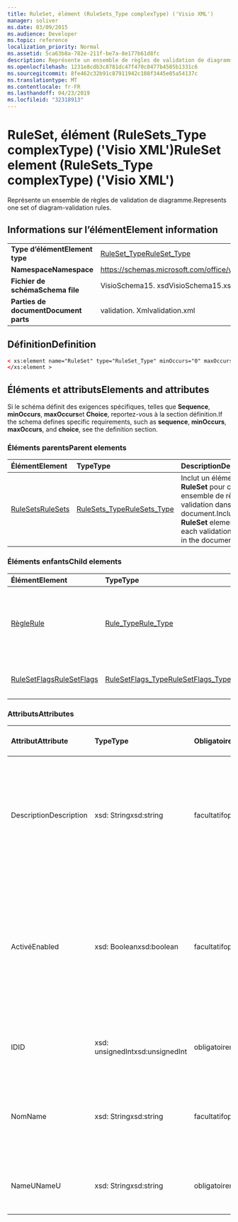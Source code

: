 ```yaml
---
title: RuleSet, élément (RuleSets_Type complexType) ('Visio XML')
manager: soliver
ms.date: 03/09/2015
ms.audience: Developer
ms.topic: reference
localization_priority: Normal
ms.assetid: 5ca63b8a-782e-211f-be7a-8e177b61d8fc
description: Représente un ensemble de règles de validation de diagramme.
ms.openlocfilehash: 1231e8cdb3c8781dc47f470c0477b4585b1331c6
ms.sourcegitcommit: 8fe462c32b91c87911942c188f3445e85a54137c
ms.translationtype: MT
ms.contentlocale: fr-FR
ms.lasthandoff: 04/23/2019
ms.locfileid: "32318913"
---
```

# <a name="ruleset-element-rulesetstype-complextype-visio-xml"></a><span data-ttu-id="d5cfb-103">RuleSet, élément (RuleSets_Type complexType) ('Visio XML')</span><span class="sxs-lookup"><span data-stu-id="d5cfb-103">RuleSet element (RuleSets_Type complexType) ('Visio XML')</span></span>

<span data-ttu-id="d5cfb-104">Représente un ensemble de règles de validation de diagramme.</span><span class="sxs-lookup"><span data-stu-id="d5cfb-104">Represents one set of diagram-validation rules.</span></span>
  
## <a name="element-information"></a><span data-ttu-id="d5cfb-105">Informations sur l’élément</span><span class="sxs-lookup"><span data-stu-id="d5cfb-105">Element information</span></span>

|||
|:-----|:-----|
|<span data-ttu-id="d5cfb-106">**Type d’élément**</span><span class="sxs-lookup"><span data-stu-id="d5cfb-106">**Element type**</span></span> <br/> |[<span data-ttu-id="d5cfb-107">RuleSet_Type</span><span class="sxs-lookup"><span data-stu-id="d5cfb-107">RuleSet_Type</span></span>](ruleset_type-complextypevisio-xml.md) <br/> |
|<span data-ttu-id="d5cfb-108">**Namespace**</span><span class="sxs-lookup"><span data-stu-id="d5cfb-108">**Namespace**</span></span> <br/> |https://schemas.microsoft.com/office/visio/2012/main  <br/> |
|<span data-ttu-id="d5cfb-109">**Fichier de schéma**</span><span class="sxs-lookup"><span data-stu-id="d5cfb-109">**Schema file**</span></span> <br/> |<span data-ttu-id="d5cfb-110">VisioSchema15. xsd</span><span class="sxs-lookup"><span data-stu-id="d5cfb-110">VisioSchema15.xsd</span></span>  <br/> |
|<span data-ttu-id="d5cfb-111">**Parties de document**</span><span class="sxs-lookup"><span data-stu-id="d5cfb-111">**Document parts**</span></span> <br/> |<span data-ttu-id="d5cfb-112">validation. Xml</span><span class="sxs-lookup"><span data-stu-id="d5cfb-112">validation.xml</span></span>  <br/> |
   
## <a name="definition"></a><span data-ttu-id="d5cfb-113">Définition</span><span class="sxs-lookup"><span data-stu-id="d5cfb-113">Definition</span></span>

```XML
< xs:element name="RuleSet" type="RuleSet_Type" minOccurs="0" maxOccurs="unbounded" >
</xs:element >
```

## <a name="elements-and-attributes"></a><span data-ttu-id="d5cfb-114">Éléments et attributs</span><span class="sxs-lookup"><span data-stu-id="d5cfb-114">Elements and attributes</span></span>

<span data-ttu-id="d5cfb-115">Si le schéma définit des exigences spécifiques, telles que **Sequence**, **minOccurs**, **maxOccurs**et **Choice**, reportez-vous à la section définition.</span><span class="sxs-lookup"><span data-stu-id="d5cfb-115">If the schema defines specific requirements, such as **sequence**, **minOccurs**, **maxOccurs**, and **choice**, see the definition section.</span></span> 
  
### <a name="parent-elements"></a><span data-ttu-id="d5cfb-116">Éléments parents</span><span class="sxs-lookup"><span data-stu-id="d5cfb-116">Parent elements</span></span>

|<span data-ttu-id="d5cfb-117">**Élément**</span><span class="sxs-lookup"><span data-stu-id="d5cfb-117">**Element**</span></span>|<span data-ttu-id="d5cfb-118">**Type**</span><span class="sxs-lookup"><span data-stu-id="d5cfb-118">**Type**</span></span>|<span data-ttu-id="d5cfb-119">**Description**</span><span class="sxs-lookup"><span data-stu-id="d5cfb-119">**Description**</span></span>|
|:-----|:-----|:-----|
|[<span data-ttu-id="d5cfb-120">RuleSets</span><span class="sxs-lookup"><span data-stu-id="d5cfb-120">RuleSets</span></span>](rulesets-element-validation_type-complextypevisio-xml.md) <br/> |[<span data-ttu-id="d5cfb-121">RuleSets_Type</span><span class="sxs-lookup"><span data-stu-id="d5cfb-121">RuleSets_Type</span></span>](rulesets_type-complextypevisio-xml.md) <br/> |<span data-ttu-id="d5cfb-122">Inclut un élément **RuleSet** pour chaque ensemble de règles de validation dans le document.</span><span class="sxs-lookup"><span data-stu-id="d5cfb-122">Includes a **RuleSet** element for each validation rule set in the document.</span></span>  <br/> |
   
### <a name="child-elements"></a><span data-ttu-id="d5cfb-123">Éléments enfants</span><span class="sxs-lookup"><span data-stu-id="d5cfb-123">Child elements</span></span>

|<span data-ttu-id="d5cfb-124">**Élément**</span><span class="sxs-lookup"><span data-stu-id="d5cfb-124">**Element**</span></span>|<span data-ttu-id="d5cfb-125">**Type**</span><span class="sxs-lookup"><span data-stu-id="d5cfb-125">**Type**</span></span>|<span data-ttu-id="d5cfb-126">**Description**</span><span class="sxs-lookup"><span data-stu-id="d5cfb-126">**Description**</span></span>|
|:-----|:-----|:-----|
|[<span data-ttu-id="d5cfb-127">Règle</span><span class="sxs-lookup"><span data-stu-id="d5cfb-127">Rule</span></span>](rule-element-ruleset_type-complextypevisio-xml.md) <br/> |[<span data-ttu-id="d5cfb-128">Rule_Type</span><span class="sxs-lookup"><span data-stu-id="d5cfb-128">Rule_Type</span></span>](rule_type-complextypevisio-xml.md) <br/> |<span data-ttu-id="d5cfb-129">Représente une règle de validation unique dans un ensemble de règles de validation de diagramme.</span><span class="sxs-lookup"><span data-stu-id="d5cfb-129">Represents a single validation rule in a diagram validation rule set.</span></span>  <br/> |
|[<span data-ttu-id="d5cfb-130">RuleSetFlags</span><span class="sxs-lookup"><span data-stu-id="d5cfb-130">RuleSetFlags</span></span>](rulesetflags-element-ruleset_type-complextypevisio-xml.md) <br/> |[<span data-ttu-id="d5cfb-131">RuleSetFlags_Type</span><span class="sxs-lookup"><span data-stu-id="d5cfb-131">RuleSetFlags_Type</span></span>](rulesetflags_type-complextypevisio-xml.md) <br/> |<span data-ttu-id="d5cfb-132">Spécifie les propriétés d'ensemble de règles.</span><span class="sxs-lookup"><span data-stu-id="d5cfb-132">Specifies rule-set properties.</span></span>  <br/> |
   
### <a name="attributes"></a><span data-ttu-id="d5cfb-133">Attributs</span><span class="sxs-lookup"><span data-stu-id="d5cfb-133">Attributes</span></span>

|<span data-ttu-id="d5cfb-134">**Attribut**</span><span class="sxs-lookup"><span data-stu-id="d5cfb-134">**Attribute**</span></span>|<span data-ttu-id="d5cfb-135">**Type**</span><span class="sxs-lookup"><span data-stu-id="d5cfb-135">**Type**</span></span>|<span data-ttu-id="d5cfb-136">**Obligatoire**</span><span class="sxs-lookup"><span data-stu-id="d5cfb-136">**Required**</span></span>|<span data-ttu-id="d5cfb-137">**Description**</span><span class="sxs-lookup"><span data-stu-id="d5cfb-137">**Description**</span></span>|<span data-ttu-id="d5cfb-138">**Valeurs possibles**</span><span class="sxs-lookup"><span data-stu-id="d5cfb-138">**Possible values**</span></span>|
|:-----|:-----|:-----|:-----|:-----|
|<span data-ttu-id="d5cfb-139">Description</span><span class="sxs-lookup"><span data-stu-id="d5cfb-139">Description</span></span>  <br/> |<span data-ttu-id="d5cfb-140">xsd: String</span><span class="sxs-lookup"><span data-stu-id="d5cfb-140">xsd:string</span></span>  <br/> |<span data-ttu-id="d5cfb-141">facultatif</span><span class="sxs-lookup"><span data-stu-id="d5cfb-141">optional</span></span>  <br/> |<span data-ttu-id="d5cfb-142">Spécifie la description qui apparaît dans l'interface utilisateur pour l'ensemble de règles de validation.</span><span class="sxs-lookup"><span data-stu-id="d5cfb-142">Specifies the description that appears in the user interface for the validation rule set.</span></span> <span data-ttu-id="d5cfb-143">Il s'agit par défaut d'une chaîne vide.</span><span class="sxs-lookup"><span data-stu-id="d5cfb-143">Default is an empty string.</span></span>  <br/> |<span data-ttu-id="d5cfb-144">Valeurs du type xsd: String.</span><span class="sxs-lookup"><span data-stu-id="d5cfb-144">Values of the xsd:string type.</span></span>  <br/> |
|<span data-ttu-id="d5cfb-145">Activé</span><span class="sxs-lookup"><span data-stu-id="d5cfb-145">Enabled</span></span>  <br/> |<span data-ttu-id="d5cfb-146">xsd: Boolean</span><span class="sxs-lookup"><span data-stu-id="d5cfb-146">xsd:boolean</span></span>  <br/> |<span data-ttu-id="d5cfb-147">facultatif</span><span class="sxs-lookup"><span data-stu-id="d5cfb-147">optional</span></span>  <br/> |<span data-ttu-id="d5cfb-148">Indique si les règles de l'ensemble de règles de validation spécifié sont vérifiées lorsque la validation est déclenchée pour le document actif.</span><span class="sxs-lookup"><span data-stu-id="d5cfb-148">Specifies whether the rules in the specified validation rule set are checked when validation is triggered for the current document.</span></span> <span data-ttu-id="d5cfb-149">La valeur par défaut est True.</span><span class="sxs-lookup"><span data-stu-id="d5cfb-149">Default is True.</span></span>  <br/> |<span data-ttu-id="d5cfb-150">Valeurs du type xsd: Boolean.</span><span class="sxs-lookup"><span data-stu-id="d5cfb-150">Values of the xsd:boolean type.</span></span>  <br/> |
|<span data-ttu-id="d5cfb-151">ID</span><span class="sxs-lookup"><span data-stu-id="d5cfb-151">ID</span></span>  <br/> |<span data-ttu-id="d5cfb-152">xsd: unsignedInt</span><span class="sxs-lookup"><span data-stu-id="d5cfb-152">xsd:unsignedInt</span></span>  <br/> |<span data-ttu-id="d5cfb-153">obligatoire</span><span class="sxs-lookup"><span data-stu-id="d5cfb-153">required</span></span>  <br/> |<span data-ttu-id="d5cfb-154">Spécifie l'identificateur unique de l'ensemble de règles de validation.</span><span class="sxs-lookup"><span data-stu-id="d5cfb-154">Specifies the unique identifier of the validation rule set.</span></span>  <br/> |<span data-ttu-id="d5cfb-155">Valeurs du type xsd: unsignedInt.</span><span class="sxs-lookup"><span data-stu-id="d5cfb-155">Values of the xsd:unsignedInt type.</span></span>  <br/> |
|<span data-ttu-id="d5cfb-156">Nom</span><span class="sxs-lookup"><span data-stu-id="d5cfb-156">Name</span></span>  <br/> |<span data-ttu-id="d5cfb-157">xsd: String</span><span class="sxs-lookup"><span data-stu-id="d5cfb-157">xsd:string</span></span>  <br/> |<span data-ttu-id="d5cfb-158">facultatif</span><span class="sxs-lookup"><span data-stu-id="d5cfb-158">optional</span></span>  <br/> |<span data-ttu-id="d5cfb-159">Spécifie le nom local de l'ensemble de règles de validation.</span><span class="sxs-lookup"><span data-stu-id="d5cfb-159">Specifies the local name of the validation rule set.</span></span> <span data-ttu-id="d5cfb-160">Par défaut, il s'agit de la valeur de l'attribut Name.</span><span class="sxs-lookup"><span data-stu-id="d5cfb-160">Defaults to NameU attribute value.</span></span>  <br/> |<span data-ttu-id="d5cfb-161">Valeurs du type xsd: String.</span><span class="sxs-lookup"><span data-stu-id="d5cfb-161">Values of the xsd:string type.</span></span>  <br/> |
|<span data-ttu-id="d5cfb-162">NameU</span><span class="sxs-lookup"><span data-stu-id="d5cfb-162">NameU</span></span>  <br/> |<span data-ttu-id="d5cfb-163">xsd: String</span><span class="sxs-lookup"><span data-stu-id="d5cfb-163">xsd:string</span></span>  <br/> |<span data-ttu-id="d5cfb-164">obligatoire</span><span class="sxs-lookup"><span data-stu-id="d5cfb-164">required</span></span>  <br/> |<span data-ttu-id="d5cfb-165">Spécifie le nom universel de l'ensemble de règles de validation.</span><span class="sxs-lookup"><span data-stu-id="d5cfb-165">Specifies the universal name of the validation rule set.</span></span>  <br/> |<span data-ttu-id="d5cfb-166">Valeurs du type xsd: String.</span><span class="sxs-lookup"><span data-stu-id="d5cfb-166">Values of the xsd:string type.</span></span>  <br/> |
   

